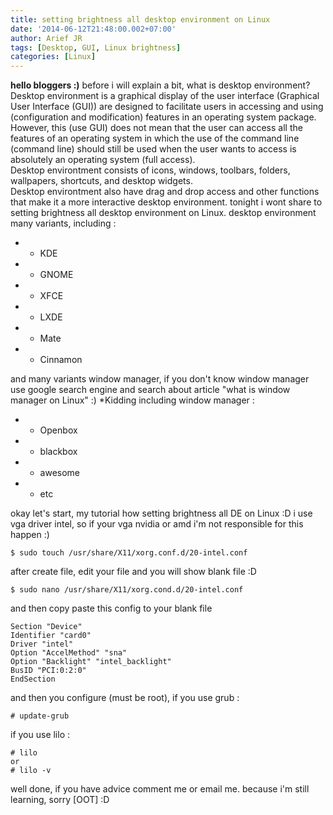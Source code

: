 ```yaml
---
title: setting brightness all desktop environment on Linux
date: '2014-06-12T21:48:00.002+07:00'
author: Arief JR
tags: [Desktop, GUI, Linux brightness]
categories: [Linux]
---
```


**hello bloggers :)** before i will explain a bit, what is desktop environment? Desktop environment is a graphical display of the user interface (Graphical User Interface (GUI)) are designed to facilitate users in accessing and using (configuration and modification) features in an operating system package. However, this (use GUI) does not mean that the user can access all the features of an operating system in which the use of the command line (command line) should still be used when the user wants to access is absolutely an operating system (full access).  
Desktop environtment consists of icons, windows, toolbars, folders, wallpapers, shortcuts, and desktop widgets.  
Desktop environtment also have drag and drop access and other functions that make it a more interactive desktop environment. tonight i wont share to setting brightness all desktop environment on Linux. desktop environment many variants, including :  

* - KDE  

* - GNOME  

* - XFCE  

* - LXDE  

* - Mate  

* - Cinnamon  


and many variants window manager, if you don't know window manager use google search engine and search about article "what is window manager on Linux" :) *Kidding including window manager :  


* - Openbox  

* - blackbox  

* - awesome  

* - etc  


okay let's start, my tutorial how setting brightness all DE on Linux :D i use vga driver intel, so if your vga nvidia or amd i'm not responsible for this happen :)  

```
$ sudo touch /usr/share/X11/xorg.conf.d/20-intel.conf
```
  
after create file, edit your file and you will show blank file :D  

```
$ sudo nano /usr/share/X11/xorg.cond.d/20-intel.conf
```

and then copy paste this config to your blank file  

```
Section "Device"  
Identifier "card0"  
Driver "intel"  
Option "AccelMethod" "sna"  
Option "Backlight" "intel_backlight"  
BusID "PCI:0:2:0"  
EndSection
```

and then you configure (must be root), if you use grub :  

```
# update-grub
```

if you use lilo :  


```
# lilo  
or  
# lilo -v
```

well done, if you have advice comment me or email me. because i'm still learning, sorry \[OOT\] :D